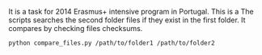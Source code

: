 It is a task for 2014 Erasmus+ intensive program in Portugal. This is a The scripts searches the second folder files if they exist in the first folder. It compares by checking files checksums.

```python compare_files.py /path/to/folder1 /path/to/folder2```